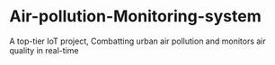 # Air-pollution-Monitoring-system
A top-tier IoT project, Combatting urban air pollution and monitors air quality in real-time 
